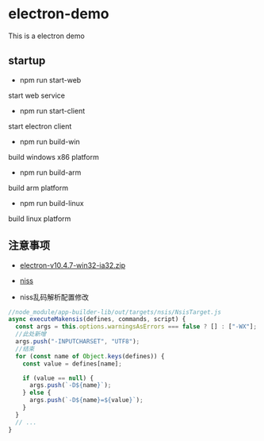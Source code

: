 # electron-demo

This is a electron demo

## startup

- npm run start-web

start web service

- npm run start-client

start electron client

- npm run build-win

build windows x86 platform

- npm run build-arm

build arm platform

- npm run build-linux

build linux platform

## 注意事项

- [electron-v10.4.7-win32-ia32.zip](https://github.com/electron/electron/releases/download/v10.4.7/electron-v10.4.7-win32-ia32.zip)

- [niss](https://github.com/electron-userland/electron-builder-binaries/releases/tag/nsis-3.0.4.1)

- niss乱码解析配置修改

```JavaScript
//node_module/app-builder-lib/out/targets/nsis/NsisTarget.js
async executeMakensis(defines, commands, script) {
  const args = this.options.warningsAsErrors === false ? [] : ["-WX"];
  //此处新增
  args.push("-INPUTCHARSET", "UTF8");
  //结束
  for (const name of Object.keys(defines)) {
    const value = defines[name];

    if (value == null) {
      args.push(`-D${name}`);
    } else {
      args.push(`-D${name}=${value}`);
    }
  }
  // ...
}
```
